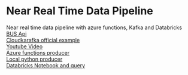 
# Near Real Time Data Pipeline
Near real time data pipeline with azure functions, Kafka and Databricks<br />
[BUS Api](https://ckan2.multimediagdansk.pl/gpsPositions?v=2)<br />
[Cloudkarafka official example](https://github.com/CloudKarafka/python-kafka-example)<br />
[Youtube Video](https://youtu.be/cbno1lXFYxI)<br />
[Azure functions producer](https://github.com/lukaszbielak1/NearRealTimeDataPipeline/tree/main/BUS-MONITOR-EVERY30SEC)<br />
[Local python producer](https://github.com/lukaszbielak1/NearRealTimeDataPipeline-Local)<br />
[Databricks Notebook and query](https://github.com/lukaszbielak1/NearRealTimeDataPipeline/tree/main/databricks)<br />
